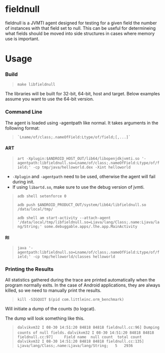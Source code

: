 # fieldnull

fieldnull is a JVMTI agent designed for testing for a given field the number of
instances with that field set to null. This can be useful for determineing what
fields should be moved into side structures in cases where memory use is
important.

# Usage
### Build
>    `make libfieldnull`

The libraries will be built for 32-bit, 64-bit, host and target. Below examples
assume you want to use the 64-bit version.

### Command Line

The agent is loaded using -agentpath like normal. It takes arguments in the
following format:
>     `Lname/of/class;.nameOfField:Ltype/of/field;[,...]`

#### ART
>    `art -Xplugin:$ANDROID_HOST_OUT/lib64/libopenjdkjvmti.so '-agentpath:libfieldnull.so=Lname/of/class;.nameOfField:Ltype/of/field;' -cp tmp/java/helloworld.dex -Xint helloworld`

* `-Xplugin` and `-agentpath` need to be used, otherwise the agent will fail during init.
* If using `libartd.so`, make sure to use the debug version of jvmti.

>    `adb shell setenforce 0`
>
>    `adb push $ANDROID_PRODUCT_OUT/system/lib64/libfieldnull.so /data/local/tmp/`
>
>    `adb shell am start-activity --attach-agent '/data/local/tmp/libfieldnull.so=Ljava/lang/Class;.name:Ljava/lang/String;' some.debuggable.apps/.the.app.MainActivity`

#### RI
>    `java '-agentpath:libfieldnull.so=Lname/of/class;.nameOfField:Ltype/of/field;' -cp tmp/helloworld/classes helloworld`

### Printing the Results
All statistics gathered during the trace are printed automatically when the
program normally exits. In the case of Android applications, they are always
killed, so we need to manually print the results.

>    `kill -SIGQUIT $(pid com.littleinc.orm_benchmark)`

Will initiate a dump of the counts (to logcat).

The dump will look something like this.

> `dalvikvm32 I 08-30 14:51:20 84818 84818 fieldnull.cc:96] Dumping counts of null fields.`
> `dalvikvm32 I 08-30 14:51:20 84818 84818 fieldnull.cc:97] 	Field name	null count	total count`
> `dalvikvm32 I 08-30 14:51:20 84818 84818 fieldnull.cc:135] 	Ljava/lang/Class;.name:Ljava/lang/String;	5	2936`
